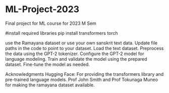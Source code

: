 # ML-Project-2023
Final project for ML course for 2023 M Sem

#install required libraries
pip install transformers torch

use the Ramayana dataset or use your own sanskrit text data.
Update file paths in the code to point to your dataset.
Load the text dataset.
Preprocess the data using the GPT-2 tokenizer.
Configure the GPT-2 model for language modeling.
Train and validate the model using the prepared dataset.
Fine-tune the model as needed.

Acknowledgments
Hugging Face: For providing the transformers library and pre-trained language models.
Prof John Smith and Prof Tokunaga Muneo for making the ramayana dataset available.
